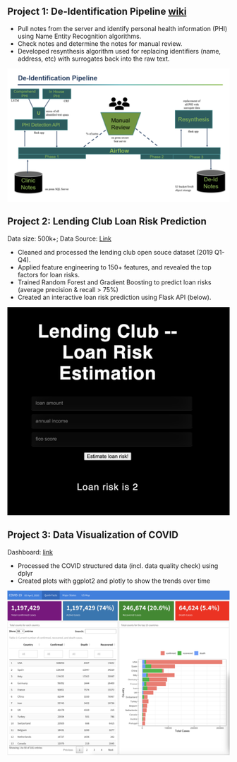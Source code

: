 ## Project 1: De-Identification Pipeline [wiki](https://github.com/FredHutch/nlp-airflow-dags/wiki)

- Pull notes from the server and identify personal health information (PHI) using Name Entity Recognition algorithms.
- Check notes and determine the notes for manual review.
- Developed resynthesis algorithm used for replacing identifiers (name, address, etc) with surrogates back into the raw text.  

![de-id](https://github.com/ddong63/Portfolio/blob/28667bafeba1050dd874dc1c29ecfff0de7ccd22/pics/De-identification%20pipeline.png)

<!-- <img src="https://github.com/ddong63/Portfolio/blob/28667bafeba1050dd874dc1c29ecfff0de7ccd22/pics/De-identification%20pipeline.png" height="400" /> -->

## Project 2: Lending Club Loan Risk Prediction 

Data size: 500k+; Data Source: [Link](https://www.lendingclub.com/statistics/additional-statistics?)

- Cleaned and processed the lending club open souce dataset (2019 Q1-Q4).
- Applied feature engineering to 150+ features, and revealed the top factors for loan risks.
- Trained Random Forest and Gradient Boosting to predict loan risks (average precision & recall > 75%)
- Created an interactive loan risk prediction using Flask API (below). 

![loan-risk](https://github.com/ddong63/Portfolio/blob/a00094416c6b791ecf9a079114e59be19e237922/pics/lending_club.png)
<!-- <img src="https://github.com/ddong63/Portfolio/blob/a00094416c6b791ecf9a079114e59be19e237922/pics/lending_club.png" height="400" /> -->


## Project 3: Data Visualization of COVID 

Dashboard: [link](https://ddong63.github.io/COVID-19/)

- Processed the COVID structured data (incl. data quality check) using dplyr
- Created plots with ggplot2 and plotly to show the trends over time

![covid](https://github.com/ddong63/Portfolio/blob/28667bafeba1050dd874dc1c29ecfff0de7ccd22/pics/data-viz.png)
<!-- <img src="https://github.com/ddong63/Portfolio/blob/28667bafeba1050dd874dc1c29ecfff0de7ccd22/pics/data-viz.png" height="400" /> -->



